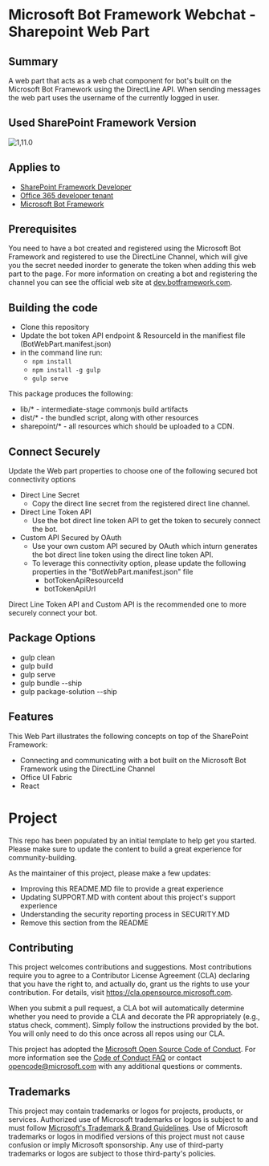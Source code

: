 # Microsoft Bot Framework Webchat - Sharepoint Web Part

## Summary

A web part that acts as a web chat component for bot's built on the Microsoft Bot Framework using the DirectLine API. When sending messages the web part uses the username of the currently logged in user.

## Used SharePoint Framework Version

![1,11.0](https://img.shields.io/badge/drop-1.11.0-green.svg)

## Applies to

* [SharePoint Framework Developer](https://docs.microsoft.com/sharepoint/dev/spfx/sharepoint-framework-overview)
* [Office 365 developer tenant](https://docs.microsoft.com/sharepoint/dev/spfx/set-up-your-developer-tenant)
* [Microsoft Bot Framework](http://dev.botframework.com)

## Prerequisites

You need to have a bot created and registered using the Microsoft Bot Framework and registered to use the DirectLine Channel,
which will give you the secret needed inorder to generate the token when adding this web part to the page.  For more information on creating a bot and registering the channel you can see the official web site at [dev.botframework.com](http://dev.botframework.com).

## Building the code
- Clone this repository
- Update the bot token API endpoint & ResourceId in the manifiest file (BotWebPart.manifest.json)
- in the command line run:
  - `npm install`
  - `npm install -g gulp`
  - `gulp serve`

This package produces the following:

* lib/* - intermediate-stage commonjs build artifacts
* dist/* - the bundled script, along with other resources
* sharepoint/* - all resources which should be uploaded to a CDN.

## Connect Securely
Update the Web part properties to choose one of the following secured bot connectivity options
- Direct Line Secret
  - Copy the direct line secret from the registered direct line channel. 
- Direct Line Token API
  - Use the bot direct line token API to get the token to securely connect the bot.
- Custom API Secured by OAuth
  - Use your own custom API secured by OAuth which inturn generates the bot direct line token using the direct line token API.
  - To leverage this connectivity option, please update the following properties in the "BotWebPart.manifest.json" file
    - botTokenApiResourceId
    - botTokenApiUrl  

Direct Line Token API and Custom API is the recommended one to more securely connect your bot.

## Package Options

* gulp clean
* gulp build
* gulp serve
* gulp bundle --ship
* gulp package-solution --ship

## Features
This Web Part illustrates the following concepts on top of the SharePoint Framework:

- Connecting and communicating with a bot built on the Microsoft Bot Framework using the DirectLine Channel
- Office UI Fabric
- React

# Project

This repo has been populated by an initial template to help get you started. Please make sure to update the content to build a great experience for community-building.

As the maintainer of this project, please make a few updates:

- Improving this README.MD file to provide a great experience
- Updating SUPPORT.MD with content about this project's support experience
- Understanding the security reporting process in SECURITY.MD
- Remove this section from the README

## Contributing

This project welcomes contributions and suggestions.  Most contributions require you to agree to a
Contributor License Agreement (CLA) declaring that you have the right to, and actually do, grant us
the rights to use your contribution. For details, visit https://cla.opensource.microsoft.com.

When you submit a pull request, a CLA bot will automatically determine whether you need to provide
a CLA and decorate the PR appropriately (e.g., status check, comment). Simply follow the instructions
provided by the bot. You will only need to do this once across all repos using our CLA.

This project has adopted the [Microsoft Open Source Code of Conduct](https://opensource.microsoft.com/codeofconduct/).
For more information see the [Code of Conduct FAQ](https://opensource.microsoft.com/codeofconduct/faq/) or
contact [opencode@microsoft.com](mailto:opencode@microsoft.com) with any additional questions or comments.

## Trademarks

This project may contain trademarks or logos for projects, products, or services. Authorized use of Microsoft 
trademarks or logos is subject to and must follow 
[Microsoft's Trademark & Brand Guidelines](https://www.microsoft.com/en-us/legal/intellectualproperty/trademarks/usage/general).
Use of Microsoft trademarks or logos in modified versions of this project must not cause confusion or imply Microsoft sponsorship.
Any use of third-party trademarks or logos are subject to those third-party's policies.

